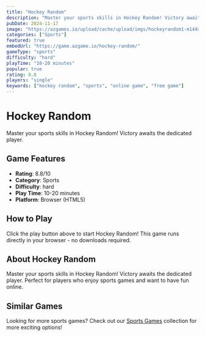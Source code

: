 ```yaml
---
title: "Hockey Random"
description: "Master your sports skills in Hockey Random! Victory awaits the dedicated player."
pubDate: 2024-11-17
image: "https://azgames.io/upload/cache/upload/imgs/hockeyrandom1-m144x144.webp"
categories: ["Sports"]
featured: true
embedUrl: "https://game.azgame.io/hockey-random/"
gameType: "sports"
difficulty: "hard"
playTime: "10-20 minutes"
popular: true
rating: 8.8
players: "single"
keywords: ["hockey random", "sports", "online game", "free game"]
---
```


# Hockey Random

Master your sports skills in Hockey Random! Victory awaits the dedicated player.

## Game Features

- **Rating**: 8.8/10
- **Category**: Sports
- **Difficulty**: hard
- **Play Time**: 10-20 minutes
- **Platform**: Browser (HTML5)

## How to Play

Click the play button above to start Hockey Random! This game runs directly in your browser - no downloads required.

## About Hockey Random

Master your sports skills in Hockey Random! Victory awaits the dedicated player. Perfect for players who enjoy sports games and want to have fun online.

## Similar Games

Looking for more sports games? Check out our [Sports Games](/categories/sports) collection for more exciting options!

